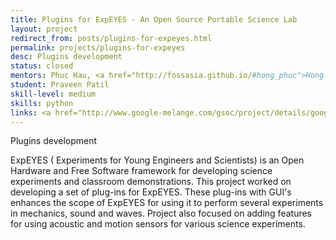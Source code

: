 ```yaml
---
title: Plugins for ExpEYES - An Open Source Portable Science Lab
layout: project
redirect_from: posts/plugins-for-expeyes.html
permalink: projects/plugins-for-expeyes
desc: Plugins development
status: closed
mentors: Phuc Hau, <a href="http://fossasia.github.io/#hong_phuc">Hong Phuc</a>
student: Praveen Patil
skill-level: medium
skills: python
links: <a href="http://www.google-melange.com/gsoc/project/details/google/gsoc2014/praveenkumar103/5685265389584384">GSoC page</a>
---
```

Plugins development

ExpEYES ( Experiments for Young Engineers and Scientists) is an Open Hardware and Free Software framework for developing science experiments and classroom demonstrations. This project worked on developing a set of plug-ins for ExpEYES. These plug-ins with GUI's enhances the scope of ExpEYES for using it to perform several experiments in mechanics, sound and waves. Project also focused on adding features for using acoustic and motion sensors for various science experiments.

